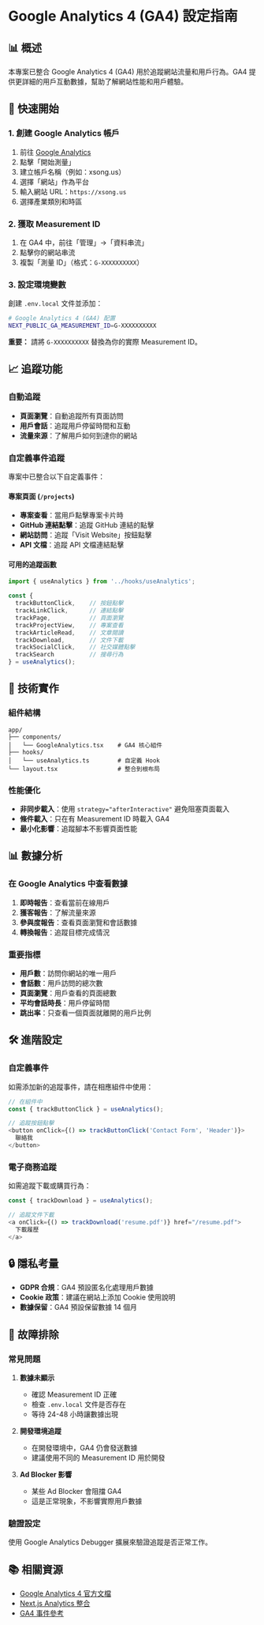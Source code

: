 # Google Analytics 4 (GA4) 設定指南

## 📊 概述

本專案已整合 Google Analytics 4 (GA4) 用於追蹤網站流量和用戶行為。GA4 提供更詳細的用戶互動數據，幫助了解網站性能和用戶體驗。

## 🚀 快速開始

### 1. 創建 Google Analytics 帳戶

1. 前往 [Google Analytics](https://analytics.google.com/)
2. 點擊「開始測量」
3. 建立帳戶名稱（例如：xsong.us）
4. 選擇「網站」作為平台
5. 輸入網站 URL：`https://xsong.us`
6. 選擇產業類別和時區

### 2. 獲取 Measurement ID

1. 在 GA4 中，前往「管理」→「資料串流」
2. 點擊你的網站串流
3. 複製「測量 ID」（格式：`G-XXXXXXXXXX`）

### 3. 設定環境變數

創建 `.env.local` 文件並添加：

```bash
# Google Analytics 4 (GA4) 配置
NEXT_PUBLIC_GA_MEASUREMENT_ID=G-XXXXXXXXXX
```

**重要：** 請將 `G-XXXXXXXXXX` 替換為你的實際 Measurement ID。

## 📈 追蹤功能

### 自動追蹤

- **頁面瀏覽**：自動追蹤所有頁面訪問
- **用戶會話**：追蹤用戶停留時間和互動
- **流量來源**：了解用戶如何到達你的網站

### 自定義事件追蹤

專案中已整合以下自定義事件：

#### 專案頁面 (`/projects`)
- **專案查看**：當用戶點擊專案卡片時
- **GitHub 連結點擊**：追蹤 GitHub 連結的點擊
- **網站訪問**：追蹤「Visit Website」按鈕點擊
- **API 文檔**：追蹤 API 文檔連結點擊

#### 可用的追蹤函數

```typescript
import { useAnalytics } from '../hooks/useAnalytics';

const { 
  trackButtonClick,    // 按鈕點擊
  trackLinkClick,      // 連結點擊
  trackPage,           // 頁面瀏覽
  trackProjectView,    // 專案查看
  trackArticleRead,    // 文章閱讀
  trackDownload,       // 文件下載
  trackSocialClick,    // 社交媒體點擊
  trackSearch          // 搜尋行為
} = useAnalytics();
```

## 🔧 技術實作

### 組件結構

```
app/
├── components/
│   └── GoogleAnalytics.tsx    # GA4 核心組件
├── hooks/
│   └── useAnalytics.ts        # 自定義 Hook
└── layout.tsx                 # 整合到根布局
```

### 性能優化

- **非同步載入**：使用 `strategy="afterInteractive"` 避免阻塞頁面載入
- **條件載入**：只在有 Measurement ID 時載入 GA4
- **最小化影響**：追蹤腳本不影響頁面性能

## 📊 數據分析

### 在 Google Analytics 中查看數據

1. **即時報告**：查看當前在線用戶
2. **獲客報告**：了解流量來源
3. **參與度報告**：查看頁面瀏覽和會話數據
4. **轉換報告**：追蹤目標完成情況

### 重要指標

- **用戶數**：訪問你網站的唯一用戶
- **會話數**：用戶訪問的總次數
- **頁面瀏覽**：用戶查看的頁面總數
- **平均會話時長**：用戶停留時間
- **跳出率**：只查看一個頁面就離開的用戶比例

## 🛠️ 進階設定

### 自定義事件

如需添加新的追蹤事件，請在相應組件中使用：

```typescript
// 在組件中
const { trackButtonClick } = useAnalytics();

// 追蹤按鈕點擊
<button onClick={() => trackButtonClick('Contact Form', 'Header')}>
  聯絡我
</button>
```

### 電子商務追蹤

如需追蹤下載或購買行為：

```typescript
const { trackDownload } = useAnalytics();

// 追蹤文件下載
<a onClick={() => trackDownload('resume.pdf')} href="/resume.pdf">
  下載履歷
</a>
```

## 🔒 隱私考量

- **GDPR 合規**：GA4 預設匿名化處理用戶數據
- **Cookie 政策**：建議在網站上添加 Cookie 使用說明
- **數據保留**：GA4 預設保留數據 14 個月

## 🚨 故障排除

### 常見問題

1. **數據未顯示**
   - 確認 Measurement ID 正確
   - 檢查 `.env.local` 文件是否存在
   - 等待 24-48 小時讓數據出現

2. **開發環境追蹤**
   - 在開發環境中，GA4 仍會發送數據
   - 建議使用不同的 Measurement ID 用於開發

3. **Ad Blocker 影響**
   - 某些 Ad Blocker 會阻擋 GA4
   - 這是正常現象，不影響實際用戶數據

### 驗證設定

使用 Google Analytics Debugger 擴展來驗證追蹤是否正常工作。

## 📚 相關資源

- [Google Analytics 4 官方文檔](https://developers.google.com/analytics/devguides/collection/ga4)
- [Next.js Analytics 整合](https://nextjs.org/docs/advanced-features/measuring-performance)
- [GA4 事件參考](https://developers.google.com/analytics/devguides/collection/ga4/events)
